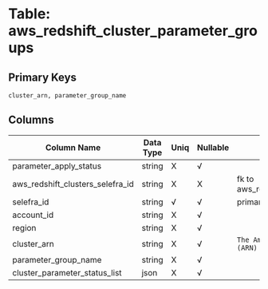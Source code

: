 # Table: aws_redshift_cluster_parameter_groups

## Primary Keys 

```
cluster_arn, parameter_group_name
```


## Columns 

|  Column Name   |  Data Type  | Uniq | Nullable | Description | 
|  ----  | ----  | ----  | ----  | ---- | 
| parameter_apply_status | string | X | √ |  | 
| aws_redshift_clusters_selefra_id | string | X | X | fk to aws_redshift_clusters.selefra_id | 
| selefra_id | string | √ | √ | primary keys value md5 | 
| account_id | string | X | √ |  | 
| region | string | X | √ |  | 
| cluster_arn | string | X | √ | `The Amazon Resource Name (ARN) for the resource.` | 
| parameter_group_name | string | X | √ |  | 
| cluster_parameter_status_list | json | X | √ |  | 


